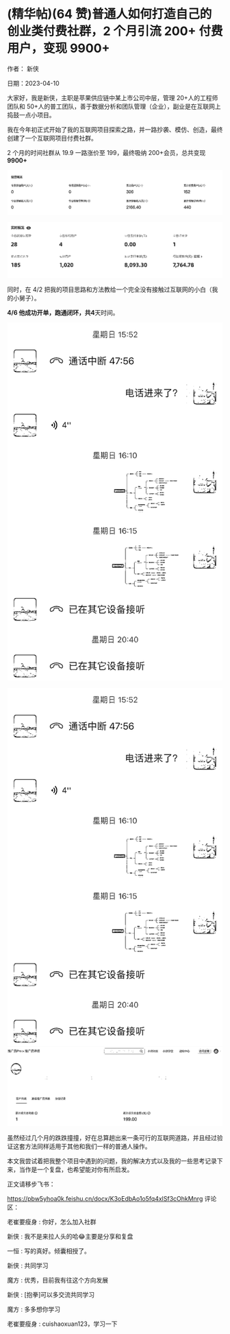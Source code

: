 
# (精华帖)(64 赞)普通人如何打造自己的创业类付费社群，2 个月引流 200+ 付费用户，变现 9900+

作者：  新侠

日期：2023-04-10

大家好，我是新侠，主职是苹果供应链中某上市公司中层，管理 20+人的工程师团队和 50+人的普工团队，善于数据分析和团队管理（企业），副业是在互联网上捣鼓一点小项目。

我在今年初正式开始了我的互联网项目探索之路，并一路抄袭、模仿、创造，最终创建了一个互联网项目付费社群。

2 个月的时间社群从 19.9 一路涨价至 199，最终吸纳 200+会员，总共变现**9900+**

![](img/zhishi-fufei_2717.png)

 

 

![](img/zhishi-fufei_2720.png)

同时，在 4/2 把我的项目思路和方法教给一个完全没有接触过互联网的小白（我的小舅子）。

**4/6 **他成功开单，跑通闭环，共**4**天时间。

 

 

![](img/zhishi-fufei_2723.png)

 

 

![](img/zhishi-fufei_2728.png) ![](img/zhishi-fufei_2729.png)

虽然经过几个月的跌跌撞撞，好在总算趟出来一条可行的互联网道路，并且经过验证这套方法同样适用于其他和我们一样的普通人操作。

本文我尝试着把我整个项目中遇到的问题，我的解决方式以及我的一些思考记录下来，当作是一个复盘，也希望能对你有所启发。

正文请移步飞书：

https://pbw5yhoa0k.feishu.cn/docx/K3oEdbAo1o5fq4xlSf3cOhkMnrg 评论区：

老崔要瘦身 : 你好，怎么加入社群

新侠 : 我不是来拉人头的哈😂主要是分享和复盘

一恒 : 写的真好。倾囊相授了。

新侠 : 共同学习

魔方 : 优秀，目前我有往这个方向发展

新侠 : [抱拳]可以多交流共同学习

 

 

魔方 : 多多想你学习

老崔要瘦身 : cuishaoxuan123，学习一下
